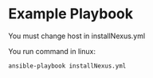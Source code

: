 # Example Playbook
You must change host in installNexus.yml

You run command in linux:
```
ansible-playbook installNexus.yml
```
